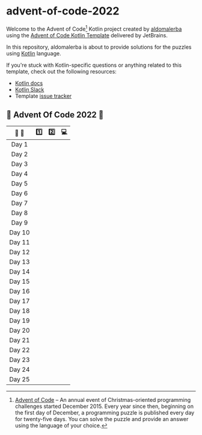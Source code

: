 # advent-of-code-2022

Welcome to the Advent of Code[^aoc] Kotlin project created by [aldomalerba][github] using the [Advent of Code Kotlin Template][template] delivered by JetBrains.

In this repository, aldomalerba is about to provide solutions for the puzzles using [Kotlin][kotlin] language.

If you're stuck with Kotlin-specific questions or anything related to this template, check out the following resources:

- [Kotlin docs][docs]
- [Kotlin Slack][slack]
- Template [issue tracker][issues]


[^aoc]:
    [Advent of Code][aoc] – An annual event of Christmas-oriented programming challenges started December 2015.
    Every year since then, beginning on the first day of December, a programming puzzle is published every day for twenty-five days.
    You can solve the puzzle and provide an answer using the language of your choice.

## :christmas_tree: Advent Of Code 2022 :christmas_tree:

| :calendar: :christmas_tree: | :one: |        :two:        |            :computer:             |
|:---------------------------:|:-----:|:-------------------:|:---------------------------------:|
|            Day 1            |       |   |  |
|            Day 2            |       |   |  |
|            Day 3            |       |   |  |
|            Day 4            |       |   |  |
|            Day 5            |       |   |  |
|            Day 6            |       |   |  |
|            Day 7            |       |   |  |
|            Day 8            |       |   |  |
|            Day 9            |       |   |  |
|           Day 10            |       |   |  |
|           Day 11            |       |   |  |
|           Day 12            |       |   |  |
|           Day 13            |       |   |  |
|           Day 14            |       |   |  |
|           Day 15            |       |                     |                                   |
|           Day 16            |       |                     |                                   |
|           Day 17            |       |                     |                                   |
|           Day 18            |       |                     |                                   |
|           Day 19            |       |                     |                                   |
|           Day 20            |       |                     |                                   |
|           Day 21            |       |                     |                                   |
|           Day 22            |       |                     |                                   |
|           Day 23            |       |                     |                                   |
|           Day 24            |       |                     |                                   |
|           Day 25            |       |                     |                                   |


[aoc]: https://adventofcode.com
[docs]: https://kotlinlang.org/docs/home.html
[github]: https://github.com/aldomalerba
[issues]: https://github.com/kotlin-hands-on/advent-of-code-kotlin-template/issues
[kotlin]: https://kotlinlang.org
[slack]: https://surveys.jetbrains.com/s3/kotlin-slack-sign-up
[template]: https://github.com/kotlin-hands-on/advent-of-code-kotlin-template

